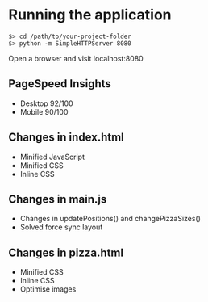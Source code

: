 # Running the application
  ```
  $> cd /path/to/your-project-folder
  $> python -m SimpleHTTPServer 8080
  ```
 Open a browser and visit localhost:8080


## PageSpeed Insights
- Desktop 92/100
- Mobile 90/100


## Changes in index.html
- Minified JavaScript
- Minified CSS
- Inline CSS

## Changes in main.js
- Changes in updatePositions() and changePizzaSizes()
- Solved force sync layout

## Changes in pizza.html
- Minified CSS
- Inline CSS
- Optimise images
